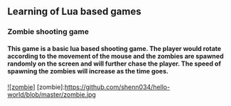 ## Learning of Lua based games 
### Zombie shooting game
#### This game is a basic lua based shooting game. The player would rotate according to the movement of the mouse and the zombies are spawned randomly on the screen and will further chase the player. The speed of spawning the zombies will increase as the time goes.
[![zombie]](https://youtu.be/Vr-1Vuxb63A)
[zombie]:https://github.com/shenn034/hello-world/blob/master/zombie.jpg
